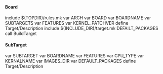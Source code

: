


#### Board

include $(TOPDIR)/rules.mk
var ARCH
var BOARD
var BOARDNAME
var SUBTARGETS
var FEATURES
var KERNEL_PATCHVER
define Target/Description
include $(INCLUDE_DIR)/target.mk
DEFAILT_PACKAGES
call BuildTarget

#### SubTarget

var SUBTARGET
var BOARDNAME
var FEATURES
var CPU_TYPE
var KERNALNAME
var IMAGES_DIR
var DEFAULT_PACKAGES
define Target/Description
